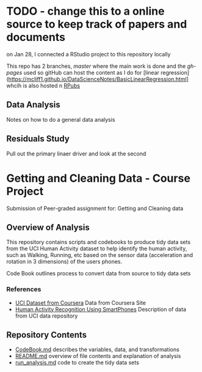 # TODO - change this to a online source to keep track of papers and documents

on Jan 28, I connected a RStudio project to this repository locally


This repo has 2 branches, *master* where the main work is done and the *gh-pages* used so gitHub can host the content as I do for [linear regression](https://mcliff1.github.io/DataScienceNotes/BasicLinearRegression.html] whcih is also hosted n [RPubs](http://rpubs.com/mcliff/basic-linear-regression)


## Data Analysis
Notes on how to do a general data analysis
## Residuals Study
Pull out the primary linaer driver and look at the second

# Getting and Cleaning Data  - Course Project
Submission of Peer-graded assignment for: Getting and Cleaning data

## Overview of Analysis

  This repository contains scripts and codebooks to produce tidy data sets from the UCI Human Activity dataset to help identify the human activity, such as Walking, Running, etc based on the sensor data (acceleration and rotation in 3 dimensions) of the users phones.

  Code Book outlines process to convert data from source to tidy data sets


### References
* [UCI Dataset from Coursera](https://d396qusza40orc.cloudfront.net/getdata%2Fprojectfiles%2FUCI%20HAR%20Dataset.zip) Data from Coursera Site
* [Human Activity Recognition Using SmartPhones](http://archive.ics.uci.edu/ml/datasets/Human+Activity+Recognition+Using+Smartphones) Description of data from UCI data repository

## Repository Contents
 * [CodeBook.md](CodeBook.md) describes the variables, data, and transformations
 * [README.md](README.md) overview of file contents and explanation of analysis
 * [run_analysis.md](run_analysis.md) code to create the tidy data sets
